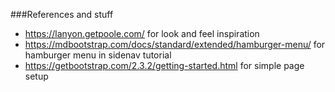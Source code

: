 ###References and stuff

* https://lanyon.getpoole.com/ for look and feel inspiration
* https://mdbootstrap.com/docs/standard/extended/hamburger-menu/ for hamburger menu in sidenav tutorial
* https://getbootstrap.com/2.3.2/getting-started.html for simple page setup

